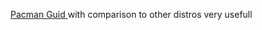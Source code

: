 
[Pacman Guid ](https://wiki.archlinux.org/title/Pacman/Rosetta) with comparison to other distros very usefull 
